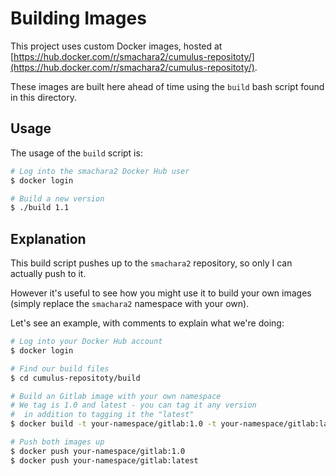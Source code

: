 # Building Images

This project uses custom Docker images, hosted at [https://hub.docker.com/r/smachara2/cumulus-repositoty/](https://hub.docker.com/r/smachara2/cumulus-repositoty/).

These images are built here ahead of time using the `build` bash script found in this directory.

## Usage

The usage of the `build` script is:

```bash
# Log into the smachara2 Docker Hub user
$ docker login

# Build a new version
$ ./build 1.1
```

## Explanation

This build script pushes up to the `smachara2` repository, so only I can actually push to it.

However it's useful to see how you might use it to build your own images (simply replace the `smachara2` namespace with your own).

Let's see an example, with comments to explain what we're doing:

```bash
# Log into your Docker Hub account
$ docker login

# Find our build files
$ cd cumulus-repositoty/build

# Build an Gitlab image with your own namespace
# We tag is 1.0 and latest - you can tag it any version
#  in addition to tagging it the "latest"
$ docker build -t your-namespace/gitlab:1.0 -t your-namespace/gitlab:latest

# Push both images up
$ docker push your-namespace/gitlab:1.0
$ docker push your-namespace/gitlab:latest
```